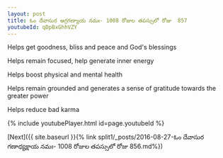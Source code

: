 ```yaml
---
layout: post
title: ఓం దేవాసుర అగ్రగణ్యాయ నమః- 1008 రోజుల తపస్సులో రోజు  857
youtubeId: qDpBxGhhVZY
---
```

 
 
Helps get goodness, bliss and peace and God's blessings
 
Helps remain focused, help generate inner energy 
 
Helps boost physical and mental health 
 
Helps remain grounded and generates a sense of gratitude towards the greater power 
 
Helps reduce bad karma
 
 
 
 


{% include youtubePlayer.html id=page.youtubeId %}
 
[Next]({{ site.baseurl }}{% link  split1/_posts/2016-08-27-ఓం దేవాసుర గణాధ్యక్షాయ నమః- 1008 రోజుల తపస్సులో రోజు  856.md%})
 
